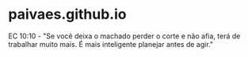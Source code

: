 # paivaes.github.io
EC 10:10 - "Se você deixa o machado perder o corte e não afia, terá de trabalhar muito mais. É mais inteligente planejar antes de agir."
